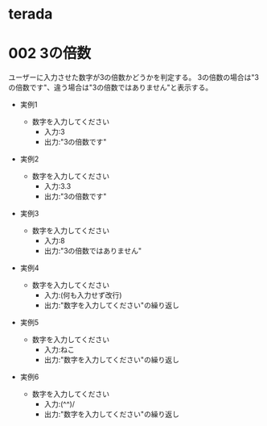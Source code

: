 # terada

# 002 3の倍数
ユーザーに入力させた数字が3の倍数かどうかを判定する。 3の倍数の場合は"3の倍数です"、違う場合は"3の倍数ではありません"と表示する。
- 実例1
  - 数字を入力してください
    - 入力:3
    - 出力:"3の倍数です"
   
- 実例2
  - 数字を入力してください
    - 入力:3.3
    - 出力:"3の倍数です"
   
- 実例3
  - 数字を入力してください
    - 入力:8
    - 出力:"3の倍数ではありません"
   
 - 実例4
   - 数字を入力してください
     - 入力:(何も入力せず改行)
     - 出力:"数字を入力してください"の繰り返し
   
 - 実例5
   - 数字を入力してください
     - 入力:ねこ
     - 出力:"数字を入力してください"の繰り返し

 - 実例6
    - 数字を入力してください
      - 入力:(^^)/
      - 出力:"数字を入力してください"の繰り返し



